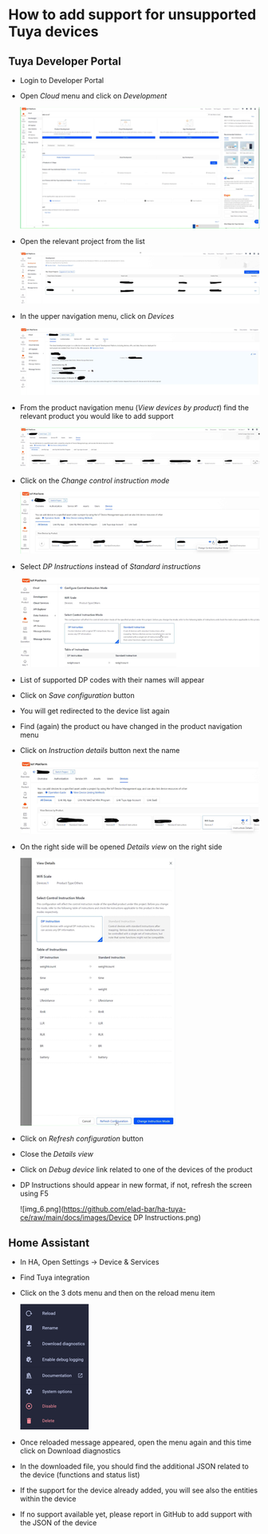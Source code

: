 # How to add support for unsupported Tuya devices

## Tuya Developer Portal

- Login to Developer Portal
- Open *Cloud* menu and click on *Development*

  ![Developer Portal](https://github.com/elad-bar/ha-tuya-ce/raw/main/docs/images/img_1.png)

- Open the relevant project from the list

  ![Project list](https://github.com/elad-bar/ha-tuya-ce/raw/main/docs/images/img_2.png)

- In the upper navigation menu, click on *Devices*

  ![img.png](https://github.com/elad-bar/ha-tuya-ce/raw/main/docs/images/img_3.png)

- From the product navigation menu (*View devices by product*) find the relevant product you would like to add support

  ![img_1.png](https://github.com/elad-bar/ha-tuya-ce/raw/main/docs/images/img_4.png)

- Click on the *Change control instruction mode*

  ![img_2.png](https://github.com/elad-bar/ha-tuya-ce/raw/main/docs/images/img_5.png)

- Select *DP Instructions* instead of *Standard instructions*

  ![img_3.png](https://github.com/elad-bar/ha-tuya-ce/raw/main/docs/images/img_6.png)

- List of supported DP codes with their names will appear
- Click on *Save configuration* button
- You will get redirected to the device list again
- Find (again) the product ou have changed in the product navigation menu
- Click on *Instruction details* button next the name

  ![img_4.png](https://github.com/elad-bar/ha-tuya-ce/raw/main/docs/images/img_7.png)

- On the right side will be opened *Details view* on the right side

  ![img_5.png](https://github.com/elad-bar/ha-tuya-ce/raw/main/docs/images/img_8.png)

- Click on *Refresh configuration* button
- Close the *Details view*
- Click on *Debug device* link related to one of the devices of the product
- DP Instructions should appear in new format, if not, refresh the screen using F5

  ![img_6.png](https://github.com/elad-bar/ha-tuya-ce/raw/main/docs/images/Device DP Instructions.png)


## Home Assistant

- In HA, Open Settings -> Device & Services
- Find Tuya integration
- Click on the 3 dots menu and then on the reload menu item

  ![HA Menu](https://github.com/elad-bar/ha-tuya-ce/raw/main/docs/images/ha_menu.png)

- Once reloaded message appeared, open the menu again and this time click on Download diagnostics
- In the downloaded file, you should find the additional JSON related to the device (functions and status list)
- If the support for the device already added, you will see also the entities within the device
- If no support available yet, please report in GitHub to add support with the JSON of the device
